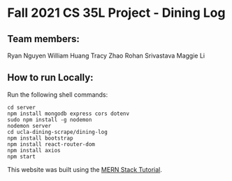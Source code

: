 # Fall 2021 CS 35L Project - Dining Log

## Team members:
Ryan Nguyen
William Huang
Tracy Zhao
Rohan Srivastava
Maggie Li

## How to run Locally:
Run the following shell commands:
```
cd server
npm install mongodb express cors dotenv
sudo npm install -g nodemon
nodemon server
cd ucla-dining-scrape/dining-log
npm install bootstrap
npm install react-router-dom
npm install axios
npm start
```

This website was built using the [MERN Stack Tutorial](https://www.mongodb.com/languages/mern-stack-tutorial).
